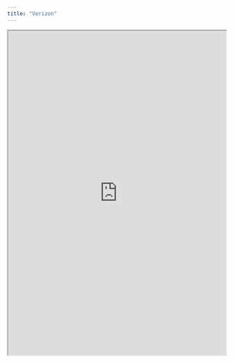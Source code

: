 ```yaml
---
title: "Verizon"
---
```



<iframe height="750" width="100%" src="https://ewelton.github.io/ktest/wiki.html#Verizon"></iframe>
